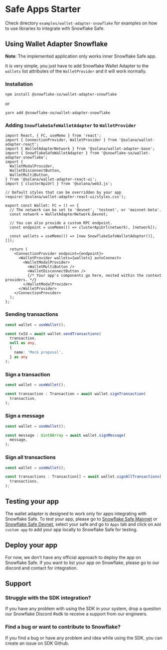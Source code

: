# Safe Apps Starter

Check directory `examples/wallet-adapter-snowflake` for examples on how to use libraries to integrate with Snowflake Safe.

## Using Wallet Adapter Snowflake

**Note**: The implemented application only works inner Snowflake Safe app.

It is very simple, you just have to add Snowflake Wallet Adapter to the `wallets` list attributes of the `WalletProvider` and it will work normally.

### Installation
```
npm install @snowflake-so/wallet-adapter-snowflake
```
or
```
yarn add @snowflake-so/wallet-adapter-snowflake
```
### Adding `SnowflakeSafeWalletAdapter` to `WalletProvider`
```tsx
import React, { FC, useMemo } from 'react';
import { ConnectionProvider, WalletProvider } from '@solana/wallet-adapter-react';
import { WalletAdapterNetwork } from '@solana/wallet-adapter-base';
import { SnowflakeSafeWalletAdapter } from '@snowflake-so/wallet-adapter-snowflake';
import {
  WalletModalProvider,
  WalletDisconnectButton,
  WalletMultiButton,
} from '@solana/wallet-adapter-react-ui';
import { clusterApiUrl } from '@solana/web3.js';

// Default styles that can be overridden by your app
require('@solana/wallet-adapter-react-ui/styles.css');

export const Wallet: FC = () => {
  // The network can be set to 'devnet', 'testnet', or 'mainnet-beta'.
  const network = WalletAdapterNetwork.Devnet;

  // You can also provide a custom RPC endpoint.
  const endpoint = useMemo(() => clusterApiUrl(network), [network]);

  const wallets = useMemo(() => [new SnowflakeSafeWalletAdapter()], []);

  return (
    <ConnectionProvider endpoint={endpoint}>
      <WalletProvider wallets={wallets} autoConnect>
        <WalletModalProvider>
          <WalletMultiButton />
          <WalletDisconnectButton />
          {/* Your app's components go here, nested within the context providers. */}
        </WalletModalProvider>
      </WalletProvider>
    </ConnectionProvider>
  );
};
```
### Sending transactions
```typescript
const wallet = useWallet();

const txId = await wallet.sendTransactions(
  transaction,
  null as any,
  {
    name: 'Mock proposal',
  } as any
);
```
### Sign a transaction
```typescript
const wallet = useWallet();

const transaction : Transaction = await wallet.signTransaction(
  transaction,
);
```
### Sign a message
```typescript
const wallet = useWallet();

const message : Uint8Array = await wallet.signMessage(
  message,
);
```
### Sign all transactions
```typescript
const wallet = useWallet();

const transactions : Transaction[] = await wallet.signAllTransactions(
  transactions,
);
```
## Testing your app
The wallet adapter is designed to work only for apps integrating with Snowflake Safe. To test your app, please go to [Snowflake Safe Mainnet](https://safe.snowflake.so) or [Snowflake Safe Devnet](https:://safe-devnet.snowflake.so), select your safe and go to `Apps` tab and click on `Add custom app` to add your app locally to Snowflake Safe for testing.
## Deploy your app
For now, we don't have any official approach to deploy the app on Snowflake Safe. If you want to list your app on Snowflake, please go to our discord and contact for integration.

## Support

### Struggle with the SDK integration?

If you have any problem with using the SDK in your system, drop a question our Snowflake Discord #sdk to receive a support from our engineers.

### Find a bug or want to contribute to Snowflake?

If you find a bug or have any problem and idea while using the SDK, you can create an issue on SDK Github.
